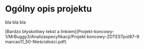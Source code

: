 # Ogólny opis projektu
bla bla bla  

[Bardzo błyskotliwy tekst a linkiem](Projekt-koncowy-1/MrBuggy3/Analizaspecyfikacji/Projekt koncowy-ZDTESTpol87–9 marcao11_50-Nieścisłości.pdf)

